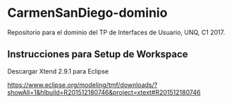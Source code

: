 # CarmenSanDiego-dominio

Repositorio para el dominio del TP de Interfaces de Usuario, UNQ, C1 2017.

## Instrucciones para Setup de Workspace

Descargar Xtend 2.9.1 para Eclipse

https://www.eclipse.org/modeling/tmf/downloads/?showAll=1&hlbuild=R201512180746&project=xtext#R201512180746

